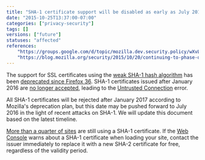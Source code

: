 ```yaml
---
title: "SHA-1 certificate support will be disabled as early as July 2016"
date: "2015-10-25T13:37:00-07:00"
categories: ["privacy-security"]
tags: []
versions: ["future"]
statuses: "affected"
references:
    "https://groups.google.com/d/topic/mozilla.dev.security.policy/wXvLQ26JyOA/discussion": "mozilla.dev.security.policy: Update to phasing out SHA-1 Certs"
    "https://blog.mozilla.org/security/2015/10/20/continuing-to-phase-out-sha-1-certificates/": "Continuing to Phase Out SHA-1 Certificates"
---
```

The support for SSL certificates using the [weak SHA-1 hash algorithm](https://developer.mozilla.org/docs/Web/Security/Weak_Signature_Algorithm) has been [deprecated since Firefox 36](https://www.fxsitecompat.com/en-US/docs/2014/sha-1-support-has-been-deprecated/). SHA-1 certificates issued after <time datetime="2016-01">January 2016</time> are [no longer accepted](https://www.fxsitecompat.com/en-US/docs/2015/sha-1-based-certificates-with-validity-period-from-2016-will-not-be-validated/), leading to the [Untrusted Connection](https://support.mozilla.org/en-US/kb/connection-untrusted-error-message) error.

All SHA-1 certificates will be rejected after <time datetime="2017-01">January 2017</time> according to Mozilla's deprecation plan, but this date may be pushed forward to <time datetime="2016-07">July 2016</time> in the light of recent attacks on SHA-1. We will update this document based on the latest timeline.

[More than a quarter of sites](http://news.netcraft.com/archives/2015/10/19/one-million-ssl-certificates-still-using-insecure-sha-1-algorithm.html) are still using a SHA-1 certificate. If the [Web Console](https://developer.mozilla.org/en-US/docs/Tools/Web_Console) warns about a SHA-1 certificate when loading your site, contact the issuer immediately to replace it with a new SHA-2 certificate for free, regardless of the validity period.
